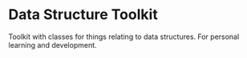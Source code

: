 # Data Structure Toolkit
Toolkit with classes for things relating to data structures. For personal learning and development.
